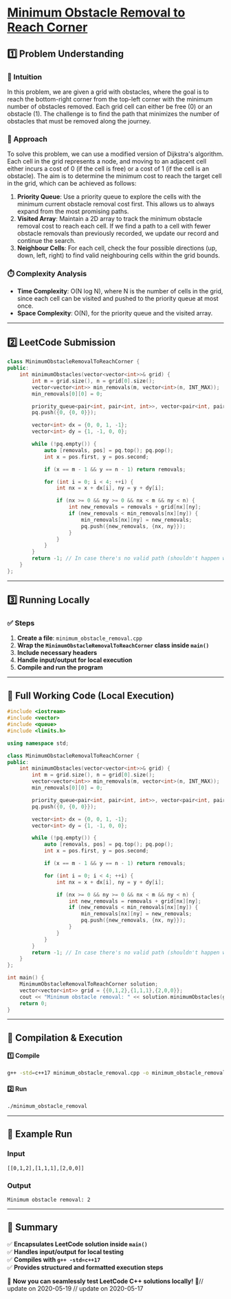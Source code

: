 # **[Minimum Obstacle Removal to Reach Corner](https://leetcode.com/problems/minimum-obstacle-removal-to-reach-corner/description/)**  

## **1️⃣ Problem Understanding**  
### **📌 Intuition**  
In this problem, we are given a grid with obstacles, where the goal is to reach the bottom-right corner from the top-left corner with the minimum number of obstacles removed. Each grid cell can either be free (0) or an obstacle (1). The challenge is to find the path that minimizes the number of obstacles that must be removed along the journey.

### **🚀 Approach**  
To solve this problem, we can use a modified version of Dijkstra's algorithm. Each cell in the grid represents a node, and moving to an adjacent cell either incurs a cost of 0 (if the cell is free) or a cost of 1 (if the cell is an obstacle). The aim is to determine the minimum cost to reach the target cell in the grid, which can be achieved as follows:

1. **Priority Queue**: Use a priority queue to explore the cells with the minimum current obstacle removal cost first. This allows us to always expand from the most promising paths.
2. **Visited Array**: Maintain a 2D array to track the minimum obstacle removal cost to reach each cell. If we find a path to a cell with fewer obstacle removals than previously recorded, we update our record and continue the search.
3. **Neighbour Cells**: For each cell, check the four possible directions (up, down, left, right) to find valid neighbouring cells within the grid bounds.

### **⏱️ Complexity Analysis**  
- **Time Complexity**: O(N log N), where N is the number of cells in the grid, since each cell can be visited and pushed to the priority queue at most once.
- **Space Complexity**: O(N), for the priority queue and the visited array.

---  

## **2️⃣ LeetCode Submission**  
```cpp
class MinimumObstacleRemovalToReachCorner {
public:
    int minimumObstacles(vector<vector<int>>& grid) {
        int m = grid.size(), n = grid[0].size();
        vector<vector<int>> min_removals(m, vector<int>(n, INT_MAX));
        min_removals[0][0] = 0;

        priority_queue<pair<int, pair<int, int>>, vector<pair<int, pair<int, int>>>, greater<pair<int, pair<int, int>>>> pq;
        pq.push({0, {0, 0}});

        vector<int> dx = {0, 0, 1, -1};
        vector<int> dy = {1, -1, 0, 0};

        while (!pq.empty()) {
            auto [removals, pos] = pq.top(); pq.pop();
            int x = pos.first, y = pos.second;

            if (x == m - 1 && y == n - 1) return removals;

            for (int i = 0; i < 4; ++i) {
                int nx = x + dx[i], ny = y + dy[i];

                if (nx >= 0 && ny >= 0 && nx < m && ny < n) {
                    int new_removals = removals + grid[nx][ny];
                    if (new_removals < min_removals[nx][ny]) {
                        min_removals[nx][ny] = new_removals;
                        pq.push({new_removals, {nx, ny}});
                    }
                }
            }
        }
        return -1; // In case there's no valid path (shouldn't happen with given constraints)
    }
};  
```  

---  

## **3️⃣ Running Locally**  
### **✅ Steps**  
1. **Create a file**: `minimum_obstacle_removal.cpp`  
2. **Wrap the `MinimumObstacleRemovalToReachCorner` class inside `main()`**  
3. **Include necessary headers**  
4. **Handle input/output for local execution**  
5. **Compile and run the program**  

---  

## **📝 Full Working Code (Local Execution)**  
```cpp
#include <iostream>
#include <vector>
#include <queue>
#include <limits.h>

using namespace std;

class MinimumObstacleRemovalToReachCorner {
public:
    int minimumObstacles(vector<vector<int>>& grid) {
        int m = grid.size(), n = grid[0].size();
        vector<vector<int>> min_removals(m, vector<int>(n, INT_MAX));
        min_removals[0][0] = 0;

        priority_queue<pair<int, pair<int, int>>, vector<pair<int, pair<int, int>>>, greater<pair<int, pair<int, int>>>> pq;
        pq.push({0, {0, 0}});

        vector<int> dx = {0, 0, 1, -1};
        vector<int> dy = {1, -1, 0, 0};

        while (!pq.empty()) {
            auto [removals, pos] = pq.top(); pq.pop();
            int x = pos.first, y = pos.second;

            if (x == m - 1 && y == n - 1) return removals;

            for (int i = 0; i < 4; ++i) {
                int nx = x + dx[i], ny = y + dy[i];

                if (nx >= 0 && ny >= 0 && nx < m && ny < n) {
                    int new_removals = removals + grid[nx][ny];
                    if (new_removals < min_removals[nx][ny]) {
                        min_removals[nx][ny] = new_removals;
                        pq.push({new_removals, {nx, ny}});
                    }
                }
            }
        }
        return -1; // In case there's no valid path (shouldn't happen with given constraints)
    }
};

int main() {
    MinimumObstacleRemovalToReachCorner solution;
    vector<vector<int>> grid = {{0,1,2},{1,1,1},{2,0,0}};
    cout << "Minimum obstacle removal: " << solution.minimumObstacles(grid) << endl;
    return 0;
}
```  

---  

## **🔧 Compilation & Execution**  
#### **1️⃣ Compile**  
```bash
g++ -std=c++17 minimum_obstacle_removal.cpp -o minimum_obstacle_removal
```  

#### **2️⃣ Run**  
```bash
./minimum_obstacle_removal
```  

---  

## **🎯 Example Run**  
### **Input**  
```
[[0,1,2],[1,1,1],[2,0,0]]
```  
### **Output**  
```
Minimum obstacle removal: 2
```  

---  

## **📌 Summary**  
✅ **Encapsulates LeetCode solution inside `main()`**  
✅ **Handles input/output for local testing**  
✅ **Compiles with `g++ -std=c++17`**  
✅ **Provides structured and formatted execution steps**  

🚀 **Now you can seamlessly test LeetCode C++ solutions locally!** 🚀// update on 2020-05-19
// update on 2020-05-17
